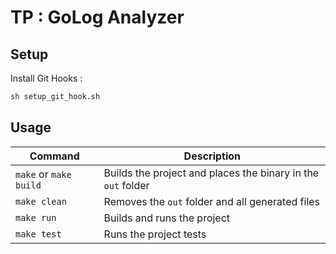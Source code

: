 # TP : GoLog Analyzer

## Setup

Install Git Hooks :

```sh
sh setup_git_hook.sh
```

## Usage

| Command | Description |
| - | - |
| `make` or `make build` | Builds the project and places the binary in the `out` folder |
| `make clean` | Removes the `out` folder and all generated files |
| `make run` | Builds and runs the project |
| `make test` | Runs the project tests |
